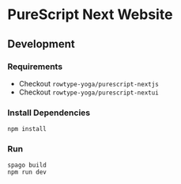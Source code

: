 # PureScript Next Website

## Development

### Requirements

- Checkout `rowtype-yoga/purescript-nextjs`
- Checkout `rowtype-yoga/purescript-nextui`

### Install Dependencies

```shell
npm install
```

### Run

```shell
spago build
npm run dev
```
